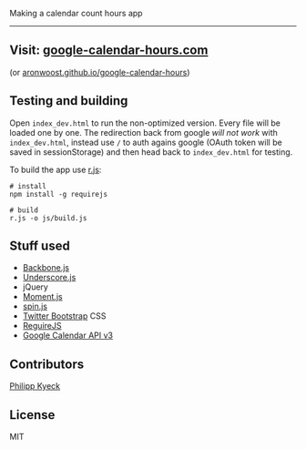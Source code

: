 Making a calendar count hours app

--------

## Visit: [google-calendar-hours.com](http://google-calendar-hours.com/)
(or [aronwoost.github.io/google-calendar-hours](http://aronwoost.github.com/google-calendar-hours/))

## Testing and building
Open ```index_dev.html``` to run the non-optimized version. Every file will be loaded one by one. The redirection back from google *will not work* with ```index_dev.html```, instead use `/` to auth agains google (OAuth token will be saved in sessionStorage) and then head back to ```index_dev.html``` for testing.

To build the app use [r.js](https://github.com/jrburke/r.js/):

```
# install
npm install -g requirejs

# build
r.js -o js/build.js
```

## Stuff used
* [Backbone.js](http://backbonejs.org/)
* [Underscore.js](http://documentcloud.github.com/underscore/#)
* jQuery
* [Moment.js](http://momentjs.com/)
* [spin.js](http://fgnass.github.com/spin.js/)
* [Twitter Bootstrap](http://twitter.github.com/bootstrap/) CSS
* [ReguireJS](http://requirejs.org/)
* [Google Calendar API v3](https://developers.google.com/google-apps/calendar/)

## Contributors
[Philipp Kyeck](https://github.com/pkyeck)

## License 

MIT